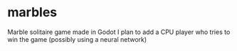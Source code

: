 # marbles
 Marble solitaire game made in Godot
 I plan to add a CPU player who tries to win the game (possibly using a neural network)
  
